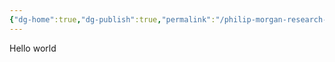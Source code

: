 ```yaml
---
{"dg-home":true,"dg-publish":true,"permalink":"/philip-morgan-research-notes/pm-research-notes-index/","tags":"gardenEntry"}
---
```


Hello world
